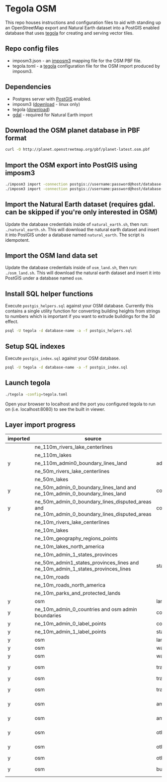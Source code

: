 # Tegola OSM

This repo houses instructions and configuration files to aid with standing up an OpenStreetMap export and Natural Earth dataset into a PostGIS enabled database that uses [tegola](https://github.com/terranodo/tegola) for creating and serving vector tiles.

## Repo config files

- imposm3.json - an [imposm3](https://github.com/omniscale/imposm3) mapping file for the OSM PBF file.
- tegola.toml - a [tegola](https://github.com/terranodo/tegola) configuration file for the OSM import produced by imposm3.

## Dependencies

- Postgres server with [PostGIS](http://www.postgis.net) enabled.
- imposm3 ([download](https://imposm.org/static/rel/) - linux only)
- tegola ([download](https://github.com/terranodo/tegola/releases))
- [gdal](http://www.gdal.org/) - required for Natural Earth import

## Download the OSM planet database in PBF format

```bash
curl -O http://planet.openstreetmap.org/pbf/planet-latest.osm.pbf
```

## Import the OSM export into PostGIS using imposm3

```bash
./imposm3 import -connection postgis://username:password@host/database-name -mapping imposm3.json -read /path/to/osm/planet-latest.osm.pbf -write
./imposm3 import -connection postgis://username:password@host/database-name -mapping imposm3.json -deployproduction
```

## Import the Natural Earth dataset (requires gdal. can be skipped if you're only interested in OSM)
Update the database credentials inside of `natural_earth.sh`, then run: `./natural_earth.sh`. This will download the natural earth dataset and insert it into PostGIS under a database named `natural_earth`. The script is idempotent.

## Import the OSM land data set
Update the database credentials inside of `osm_land.sh`, then run: `./osm_land.sh`. This will download the natural earth dataset and insert it into PostGIS under a database named `osm`.

## Install SQL helper functions
Execute `postgis_helpers.sql` against your OSM database. Currently this contains a single utility function for converting building heights from strings to numbers which is important if you want to extrude buildings for the 3d effect.

```bash
psql -U tegola -d database-name -a -f postgis_helpers.sql
```

## Setup SQL indexes
Execute `postgis_index.sql` against your OSM database.
```bash
psql -U tegola -d database-name -a -f postgis_index.sql
```

## Launch tegola 

```bash
./tegola -config=tegola.toml
```

Open your browser to localhost and the port you configured tegola to run on (i.e. localhost:8080) to see the built in viewer. 

## Layer import progress
| imported  | source                                       | table/layer                   | zoom  |
|---|----------------------------------------------|-------------------------------|-------|
|   | ne_110m_rivers_lake_centerlines              |                               		| 0-2   |
|   | ne_110m_lakes                                |                               		| 0-2   |
| y | ne_110m_admin0_boundary_lines_land           | admin_lines                  		| 0-2   |
|   | ne_50m_rivers_lake_centerlines               |                               		| 3-4   |
|   | ne_50m_lakes                                 |                               		| 3-4   |
| y | ne_50m_admin_0_boundary_lines_land and ne_10m_admin_0_boundary_lines_land           | country_lines                		| 3-6   |
| y | ne_50m_admin_0_boundary_lines_disputed_areas and ne_10m_admin_0_boundary_lines_disputed_areas | country_lines_disputed 		| 3-6   |
|   | ne_10m_rivers_lake_centerlines               |                               		| 5-6   |
|   | ne_10m_lakes                                 |                               		| 5-6   |
|   | ne_10m_geography_regions_points              |                               		| 5-6   |
|   | ne_10m_lakes_north_america                   |                               		| 5-6   |
|   | ne_10m_admin_1_states_provinces              |                               | 5-6   |
|   | ne_50m_admin1_states_provinces_lines and ne_10m_admin_1_states_provinces_lines        | state_lines                   | 3-20  |
|   | ne_10m_roads                                 |                               | 5-6   |
|   | ne_10m_roads_north_america                   |                               | 5-6   |
|   | ne_10m_parks_and_protected_lands             |                               | 5-6   |
| y | osm                                          | land                          | 0-20   |
| y | ne_10m_admin_0_countries and osm admin boundaries                 | country_polygons           | 3-20   |
| y | ne_10m_admin_0_label_points                  | country_label_points          | 3-20   |
| y | ne_10m_admin_1_label_points                  | state_label_points            | 5-20  |
| y | osm                                          | landuse_areas                 | 3-20 |
| y | osm                                          | water_lines                   | 8-20 |
| y | osm                                          | water_areas                   | 3-20 |
| y | osm                                          | transport_points              | 14-20 |
| y | osm                                          | transport_lines               | 4-20  |
| y | osm                                          | transport_areas               | 12-20 |
| y | osm                                          | amenity_points                | 14-20 |
| y | osm                                          | amenity_areas                 | 14-20 |
| y | osm                                          | other_points                  | 14-20 |
| y | osm                                          | other_lines                   | 14-20 |
| y | osm                                          | other_areas                   | 6-20 |
| y | osm                                          | buildings                     | 14-20 |
